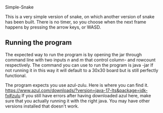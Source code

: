 Simple-Snake

This is a very simple version of snake, on which another version of snake has been built. There is no timer, so you choose when the next frame happens by pressing the arrow keys, or WASD.

## Running the program
The expected way to run the program is by opening the jar through command line with two inputs *n* and *m* that control column- and rowcount respectively.
The command you can use to run the program is java -jar <NameOfJarFile> <columncount> <rowcount>
If not running it in this way it will default to a 30x30 board but is still perfectly functional.

The program expects you use azul-zulu. Here is where you can find it.
https://www.azul.com/downloads/?version=java-17-lts&package=jdk-fx#zulu
If you still have errors after having downloaded azul here, make sure that you actually running it with the right java. You may have other versions installed that doesn't work.
